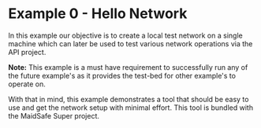 # Example 0 - Hello Network

In this example our objective is to create a local test network on a single machine which can later be used to test various network operations via the API project.

**Note:** This example is a must have requirement to successfully run any of the future example's as it provides the test-bed for other example's to operate on.

With that in mind, this example demonstrates a tool that should be easy to use and get the network setup with minimal effort. This tool is bundled with the MaidSafe Super project.



